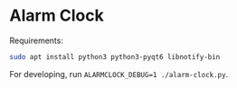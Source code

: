 # Alarm Clock

Requirements:

```sh
sudo apt install python3 python3-pyqt6 libnotify-bin
```

For developing, run `ALARMCLOCK_DEBUG=1 ./alarm-clock.py`.